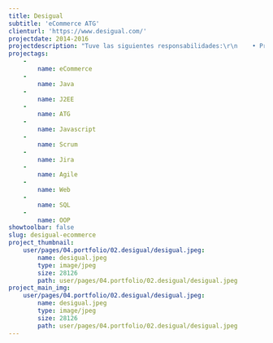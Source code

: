 ```yaml
---
title: Desigual
subtitle: 'eCommerce ATG'
clienturl: 'https://www.desigual.com/'
projectdate: 2014-2016
projectdescription: "Tuve las siguientes responsabilidades:\r\n    • Programador Java en ATG\r\n    • Diseñador Java\r\n    • Analista funcionalidad\r\nLes tareas desempeñadas tenian como objetivo la implementación de pequeñas mejoras y funcionalidades, ademés del mantenimiento del código existent. También la integración de servicios externos asociados a las redes sociales (olapi...)\r\nSe aplicava metodologia Scrim, con JIRA."
projectags:
    -
        name: eCommerce
    -
        name: Java
    -
        name: J2EE
    -
        name: ATG
    -
        name: Javascript
    -
        name: Scrum
    -
        name: Jira
    -
        name: Agile
    -
        name: Web
    -
        name: SQL
    -
        name: OOP
showtoolbar: false
slug: desigual-ecommerce
project_thumbnail:
    user/pages/04.portfolio/02.desigual/desigual.jpeg:
        name: desigual.jpeg
        type: image/jpeg
        size: 28126
        path: user/pages/04.portfolio/02.desigual/desigual.jpeg
project_main_img:
    user/pages/04.portfolio/02.desigual/desigual.jpeg:
        name: desigual.jpeg
        type: image/jpeg
        size: 28126
        path: user/pages/04.portfolio/02.desigual/desigual.jpeg
---
```


